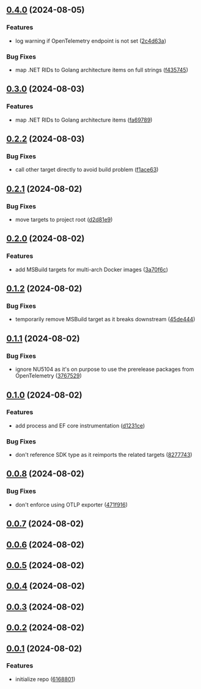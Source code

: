 

<a name="0.4.0"></a>
## [0.4.0](https://www.github.com/mu88/mu88.Shared/releases/tag/v0.4.0) (2024-08-05)

### Features

* log warning if OpenTelemetry endpoint is not set ([2c4d63a](https://www.github.com/mu88/mu88.Shared/commit/2c4d63ae6cc28c2e8074f55124db9d942a2f1b54))

### Bug Fixes

* map .NET RIDs to Golang architecture items on full strings ([f435745](https://www.github.com/mu88/mu88.Shared/commit/f4357453a67f1af6e6deac4f3cbf7fee090432a1))

<a name="0.3.0"></a>
## [0.3.0](https://www.github.com/mu88/mu88.Shared/releases/tag/v0.3.0) (2024-08-03)

### Features

* map .NET RIDs to Golang architecture items ([fa69789](https://www.github.com/mu88/mu88.Shared/commit/fa697890bb583dba771880bf9876e0e429bdf3f2))

<a name="0.2.2"></a>
## [0.2.2](https://www.github.com/mu88/mu88.Shared/releases/tag/v0.2.2) (2024-08-03)

### Bug Fixes

* call other target directly to avoid build problem ([f1ace63](https://www.github.com/mu88/mu88.Shared/commit/f1ace6370ae7c80eb124c4159860ac76c9dcb3b5))

<a name="0.2.1"></a>
## [0.2.1](https://www.github.com/mu88/mu88.Shared/releases/tag/v0.2.1) (2024-08-02)

### Bug Fixes

* move targets to project root ([d2d81e9](https://www.github.com/mu88/mu88.Shared/commit/d2d81e9ca64aa327038eb3df0fbcb2c113f1ccbe))

<a name="0.2.0"></a>
## [0.2.0](https://www.github.com/mu88/mu88.Shared/releases/tag/v0.2.0) (2024-08-02)

### Features

* add MSBuild targets for multi-arch Docker images ([3a70f6c](https://www.github.com/mu88/mu88.Shared/commit/3a70f6c2d9cbdd3fabfdc915c319cc037a358c04))

<a name="0.1.2"></a>
## [0.1.2](https://www.github.com/mu88/mu88.Shared/releases/tag/v0.1.2) (2024-08-02)

### Bug Fixes

* temporarily remove MSBuild target as it breaks downstream ([45de444](https://www.github.com/mu88/mu88.Shared/commit/45de444ead8fef6ff8d1eab2018075465470abe6))

<a name="0.1.1"></a>
## [0.1.1](https://www.github.com/mu88/mu88.Shared/releases/tag/v0.1.1) (2024-08-02)

### Bug Fixes

* ignore NU5104 as it's on purpose to use the prerelease packages from OpenTelemetry ([3767529](https://www.github.com/mu88/mu88.Shared/commit/376752929a4077de8dbffad07c17510b120f2dc7))

<a name="0.1.0"></a>
## [0.1.0](https://www.github.com/mu88/mu88.Shared/releases/tag/v0.1.0) (2024-08-02)

### Features

* add process and EF core instrumentation ([d1231ce](https://www.github.com/mu88/mu88.Shared/commit/d1231ceeb680984f0810e0f7915887d4c53d5507))

### Bug Fixes

* don't reference SDK type as it reimports the related targets ([8277743](https://www.github.com/mu88/mu88.Shared/commit/8277743238e6699107ad100a845819dcf7a7a07e))

<a name="0.0.8"></a>
## [0.0.8](https://www.github.com/mu88/mu88.Shared/releases/tag/v0.0.8) (2024-08-02)

### Bug Fixes

* don't enforce using OTLP exporter ([471f916](https://www.github.com/mu88/mu88.Shared/commit/471f9168c7cd14bc80c2c0cda82e85192a2e4aaa))

<a name="0.0.7"></a>
## [0.0.7](https://www.github.com/mu88/mu88.Shared/releases/tag/v0.0.7) (2024-08-02)

<a name="0.0.6"></a>
## [0.0.6](https://www.github.com/mu88/mu88.Shared/releases/tag/v0.0.6) (2024-08-02)

<a name="0.0.5"></a>
## [0.0.5](https://www.github.com/mu88/mu88.Shared/releases/tag/v0.0.5) (2024-08-02)

<a name="0.0.4"></a>
## [0.0.4](https://www.github.com/mu88/mu88.Shared/releases/tag/v0.0.4) (2024-08-02)

<a name="0.0.3"></a>
## [0.0.3](https://www.github.com/mu88/mu88.Shared/releases/tag/v0.0.3) (2024-08-02)

<a name="0.0.2"></a>
## [0.0.2](https://www.github.com/mu88/mu88.Shared/releases/tag/v0.0.2) (2024-08-02)

<a name="0.0.1"></a>
## [0.0.1](https://www.github.com/mu88/mu88.Shared/releases/tag/v0.0.1) (2024-08-02)

### Features

* initialize repo ([6168801](https://www.github.com/mu88/mu88.Shared/commit/616880167c2d3c277985362c8ddc1d6126f32e92))

